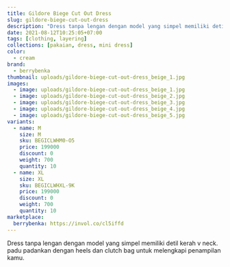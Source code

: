 ```yaml
---
title: Gildore Biege Cut Out Dress
slug: gildore-biege-cut-out-dress
description: "Dress tanpa lengan dengan model yang simpel memiliki detil kerah v neck. padu padankan dengan heels dan clutch bag untuk melengkapi penampilan kamu."
date: 2021-08-12T10:25:05+07:00
tags: [clothing, layering]
collections: [pakaian, dress, mini dress]
color:
  - cream
brand:
  - berrybenka
thumbnail: uploads/gildore-biege-cut-out-dress_beige_1.jpg
images:
  - image: uploads/gildore-biege-cut-out-dress_beige_1.jpg
  - image: uploads/gildore-biege-cut-out-dress_beige_2.jpg
  - image: uploads/gildore-biege-cut-out-dress_beige_3.jpg
  - image: uploads/gildore-biege-cut-out-dress_beige_4.jpg
  - image: uploads/gildore-biege-cut-out-dress_beige_5.jpg
variants:
  - name: M
    size: M
    sku: BEGICLWHM0-O5
    price: 199000
    discount: 0
    weight: 700
    quantity: 10
  - name: XL
    size: XL
    sku: BEGICLWHXL-9K
    price: 199000
    discount: 0
    weight: 700
    quantity: 10
marketplace:
  berrybenka: https://invol.co/cl5iffd
---
```


Dress tanpa lengan dengan model yang simpel memiliki detil kerah v neck. padu padankan dengan heels dan clutch bag untuk melengkapi penampilan kamu.
